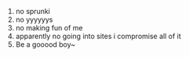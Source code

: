 1. no sprunki
2. no yyyyyys
3. no making fun of me
4. apparently no going into sites i compromise all of it
5. Be a gooood boy~
